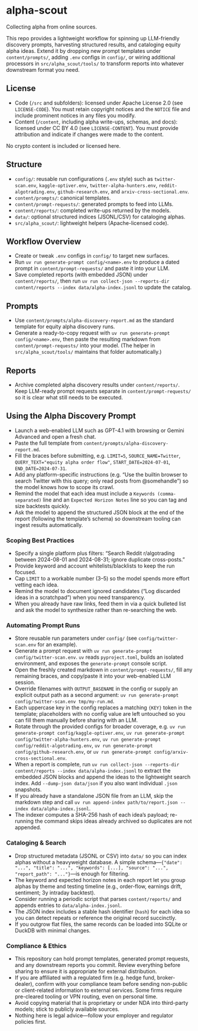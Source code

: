 # alpha-scout

Collecting alpha from online sources.

This repo provides a lightweight workflow for spinning up LLM-friendly discovery prompts, harvesting structured results, and cataloging equity alpha ideas. Extend it by dropping new prompt templates under `content/prompts/`, adding `.env` configs in `config/`, or wiring additional processors in `src/alpha_scout/tools/` to transform reports into whatever downstream format you need.

## License
- Code (`/src` and subfolders): licensed under Apache License 2.0 (see `LICENSE-CODE`). You must retain copyright notices and the `NOTICE` file and include prominent notices in any files you modify.
- Content (`/content`, including alpha write-ups, schemas, and docs): licensed under CC BY 4.0 (see `LICENSE-CONTENT`). You must provide attribution and indicate if changes were made to the content.

No crypto content is included or licensed here.

## Structure
- `config/`: reusable run configurations (`.env` style) such as `twitter-scan.env`, `kaggle-optiver.env`, `twitter-alpha-hunters.env`, `reddit-algotrading.env`, `github-research.env`, and `arxiv-cross-sectional.env`.
- `content/prompts/`: canonical templates.
- `content/prompt-requests/`: generated prompts to feed into LLMs.
- `content/reports/`: completed write-ups returned by the models.
- `data/`: optional structured indices (JSONL/CSV) for cataloging alphas.
- `src/alpha_scout/`: lightweight helpers (Apache-licensed code).

## Workflow Overview
- Create or tweak `.env` configs in `config/` to target new surfaces.
- Run `uv run generate-prompt config/<name>.env` to produce a dated prompt in `content/prompt-requests/` and paste it into your LLM.
- Save completed reports (with embedded JSON) under `content/reports/`, then run `uv run collect-json --reports-dir content/reports --index data/alpha-index.jsonl` to update the catalog.

## Prompts
- Use `content/prompts/alpha-discovery-report.md` as the standard template for equity alpha discovery runs.
- Generate a ready-to-copy request with `uv run generate-prompt config/<name>.env`, then paste the resulting markdown from `content/prompt-requests/` into your model. (The helper in `src/alpha_scout/tools/` maintains that folder automatically.)

## Reports
- Archive completed alpha discovery results under `content/reports/`. Keep LLM-ready prompt requests separate in `content/prompt-requests/` so it is clear what still needs to be executed.

## Using the Alpha Discovery Prompt
- Launch a web-enabled LLM such as GPT-4.1 with browsing or Gemini Advanced and open a fresh chat.
- Paste the full template from `content/prompts/alpha-discovery-report.md`.
- Fill the braces before submitting, e.g. `LIMIT=5`, `SOURCE_NAME=Twitter`, `QUERY_TEXT="equity alpha order flow"`, `START_DATE=2024-07-01`, `END_DATE=2024-07-31`.
- Add any platform-specific instructions (e.g. “Use the builtin browser to search Twitter with this query; only read posts from @somehandle”) so the model knows how to scope its crawl.
- Remind the model that each idea must include a `Keywords (comma-separated)` line and an `Expected Horizon Notes` line so you can tag and size backtests quickly.
- Ask the model to append the structured JSON block at the end of the report (following the template’s schema) so downstream tooling can ingest results automatically.

### Scoping Best Practices
- Specify a single platform plus filters: “Search Reddit r/algotrading between 2024-08-01 and 2024-08-31; ignore duplicate cross-posts.”
- Provide keyword and account whitelists/blacklists to keep the run focused.
- Cap `LIMIT` to a workable number (3–5) so the model spends more effort vetting each idea.
- Remind the model to document ignored candidates (“Log discarded ideas in a scratchpad”) when you need transparency.
- When you already have raw links, feed them in via a quick bulleted list and ask the model to synthesize rather than re-searching the web.

### Automating Prompt Runs
- Store reusable run parameters under `config/` (see `config/twitter-scan.env` for an example).
- Generate a prompt request with `uv run generate-prompt config/twitter-scan.env`. `uv` reads `pyproject.toml`, builds an isolated environment, and exposes the `generate-prompt` console script.
- Open the freshly created markdown in `content/prompt-requests/`, fill any remaining braces, and copy/paste it into your web-enabled LLM session.
- Override filenames with `OUTPUT_BASENAME` in the config or supply an explicit output path as a second argument: `uv run generate-prompt config/twitter-scan.env tmp/my-run.md`.
- Each uppercase key in the config replaces a matching `{KEY}` token in the template; placeholders with no config value are left untouched so you can fill them manually before sharing with an LLM.
- Rotate through the provided configs for broader coverage, e.g. `uv run generate-prompt config/kaggle-optiver.env`, `uv run generate-prompt config/twitter-alpha-hunters.env`, `uv run generate-prompt config/reddit-algotrading.env`, `uv run generate-prompt config/github-research.env`, or `uv run generate-prompt config/arxiv-cross-sectional.env`.
- When a report is complete, run `uv run collect-json --reports-dir content/reports --index data/alpha-index.jsonl` to extract the embedded JSON blocks and append the ideas to the lightweight search index. Add `--dump-json data/json` if you also want individual `.json` snapshots.
- If you already have a standalone JSON file from an LLM, skip the markdown step and call `uv run append-index path/to/report.json --index data/alpha-index.jsonl`.
- The indexer computes a SHA-256 hash of each idea’s payload; re-running the command skips ideas already archived so duplicates are not appended.

### Cataloging & Search
- Drop structured metadata (JSONL or CSV) into `data/` so you can index alphas without a heavyweight database. A simple schema—`{"date": "...", "title": "...", "keywords": [...], "source": "...", "report_path": "..."}`—is enough for filtering.
- The keyword and expected horizon notes in each report let you group alphas by theme and testing timeline (e.g., order-flow, earnings drift, sentiment; 3y intraday backtest).
- Consider running a periodic script that parses `content/reports/` and appends entries to `data/alpha-index.jsonl`.
- The JSON index includes a stable hash identifier (`hash`) for each idea so you can detect repeats or reference the original record succinctly.
- If you outgrow flat files, the same records can be loaded into SQLite or DuckDB with minimal changes.

### Compliance & Ethics
- This repository can hold prompt templates, generated prompt requests, and any downstream reports you commit. Review everything before sharing to ensure it is appropriate for external distribution.
- If you are affiliated with a regulated firm (e.g. hedge fund, broker-dealer), confirm with your compliance team before sending non-public or client-related information to external services. Some firms require pre-cleared tooling or VPN routing, even on personal time.
- Avoid copying material that is proprietary or under NDA into third-party models; stick to publicly available sources.
- Nothing here is legal advice—follow your employer and regulator policies first.
